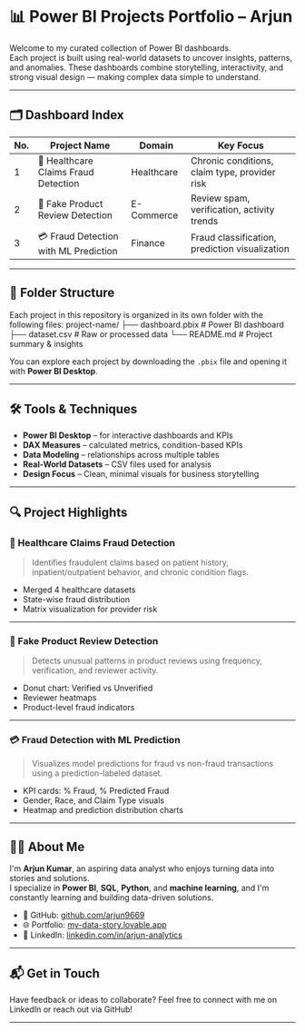 # 📊 Power BI Projects Portfolio – Arjun

Welcome to my curated collection of Power BI dashboards.  
Each project is built using real-world datasets to uncover insights, patterns, and anomalies. These dashboards combine storytelling, interactivity, and strong visual design — making complex data simple to understand.

---

## 🗂️ Dashboard Index

| No. | Project Name                          | Domain      | Key Focus                                     |
|-----|---------------------------------------|-------------|-----------------------------------------------|
| 1   | 🏥 Healthcare Claims Fraud Detection  | Healthcare  | Chronic conditions, claim type, provider risk |
| 2   | 🛒 Fake Product Review Detection       | E-Commerce  | Review spam, verification, activity trends    |
| 3   | 💳 Fraud Detection with ML Prediction | Finance     | Fraud classification, prediction visualization|

---

## 📁 Folder Structure

Each project in this repository is organized in its own folder with the following files:
project-name/
├── dashboard.pbix # Power BI dashboard
├── dataset.csv # Raw or processed data
└── README.md # Project summary & insights

You can explore each project by downloading the `.pbix` file and opening it with **Power BI Desktop**.

---

## 🛠️ Tools & Techniques

- **Power BI Desktop** – for interactive dashboards and KPIs  
- **DAX Measures** – calculated metrics, condition-based KPIs  
- **Data Modeling** – relationships across multiple tables  
- **Real-World Datasets** – CSV files used for analysis  
- **Design Focus** – Clean, minimal visuals for business storytelling

---

## 🔍 Project Highlights

### 🏥 Healthcare Claims Fraud Detection
> Identifies fraudulent claims based on patient history, inpatient/outpatient behavior, and chronic condition flags.

- Merged 4 healthcare datasets
- State-wise fraud distribution
- Matrix visualization for provider risk

---

### 🛒 Fake Product Review Detection
> Detects unusual patterns in product reviews using frequency, verification, and reviewer activity.

- Donut chart: Verified vs Unverified
- Reviewer heatmaps
- Product-level fraud indicators

---

### 💳 Fraud Detection with ML Prediction
> Visualizes model predictions for fraud vs non-fraud transactions using a prediction-labeled dataset.

- KPI cards: % Fraud, % Predicted Fraud
- Gender, Race, and Claim Type visuals
- Heatmap and prediction distribution charts

---

## 👨‍💻 About Me

I'm **Arjun Kumar**, an aspiring data analyst who enjoys turning data into stories and solutions.  
I specialize in **Power BI**, **SQL**, **Python**, and **machine learning**, and I'm constantly learning and building data-driven solutions.

- 🧠 GitHub: [github.com/arjun9669](https://github.com/arjun9669)
- 🌐 Portfolio: [my-data-story.lovable.app](https://my-data-story.lovable.app)
- 🔗 LinkedIn: [linkedin.com/in/arjun-analytics](https://linkedin.com/in/arjun-analytics)

---

## 📬 Get in Touch

Have feedback or ideas to collaborate? Feel free to connect with me on LinkedIn or reach out via GitHub!

---
